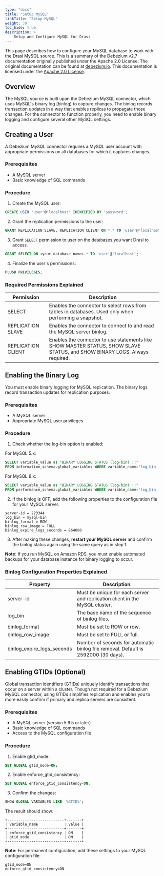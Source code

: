 ```yaml
---
type: "docs"
title: "Setup MySQL"
linkTitle: "Setup MySQL"
weight: 30
toc_hide: true
description: >
    Setup and Configure MySQL for Drasi
---
```


This page describes how to configure your MySQL database to work with the Drasi MySQL source. This is a summary of the Debezium v2.7 documentation originally published under the Apache 2.0 License. The original documentation can be found at [debezium.io](https://debezium.io/documentation//reference/2.7/connectors/mysql.html#setting-up-mysql). This documentation is licensed under the [Apache 2.0 License](http://www.apache.org/licenses/LICENSE-2.0).

## Overview

The MySQL source is built upon the Debezium MySQL connector, which uses MySQL's binary log (binlog) to capture changes. The binlog records transaction updates in a way that enables replicas to propagate those changes. For the connector to function properly, you need to enable binary logging and configure several other MySQL settings.

## Creating a User

A Debezium MySQL connector requires a MySQL user account with appropriate permissions on all databases for which it captures changes.

### Prerequisites
- A MySQL server
- Basic knowledge of SQL commands

### Procedure

1. Create the MySQL user:

```sql
CREATE USER 'user'@'localhost' IDENTIFIED BY 'password';
```

2. Grant the replication permissions to the user:

```sql
GRANT REPLICATION SLAVE, REPLICATION CLIENT ON *.* TO 'user'@'localhost';
```

3. Grant `SELECT` permission to user on the databases you want Drasi to access.

```sql
GRANT SELECT ON <your_database_name>.* TO 'user'@'localhost';
```

4. Finalize the user's permissions:

```sql
FLUSH PRIVILEGES;
```

### Required Permissions Explained

| Permission | Description |
|------------|-------------|
| SELECT | Enables the connector to select rows from tables in databases. Used only when performing a snapshot. |
| REPLICATION SLAVE | Enables the connector to connect to and read the MySQL server binlog. |
| REPLICATION CLIENT | Enables the connector to use statements like SHOW MASTER STATUS, SHOW SLAVE STATUS, and SHOW BINARY LOGS. Always required. |

## Enabling the Binary Log

You must enable binary logging for MySQL replication. The binary logs record transaction updates for replication purposes.

### Prerequisites
- A MySQL server
- Appropriate MySQL user privileges

### Procedure

1. Check whether the log-bin option is enabled:

For MySQL 5.x:
```sql
SELECT variable_value as "BINARY LOGGING STATUS (log-bin) ::" 
FROM information_schema.global_variables WHERE variable_name='log_bin';
```

For MySQL 8.x:
```sql
SELECT variable_value as "BINARY LOGGING STATUS (log-bin) ::" 
FROM performance_schema.global_variables WHERE variable_name='log_bin';
```

2. If the binlog is OFF, add the following properties to the configuration file for your MySQL server:

```
server-id = 223344
log_bin = mysql-bin
binlog_format = ROW
binlog_row_image = FULL
binlog_expire_logs_seconds = 864000
```

3. After making these changes, **restart your MySQL server** and confirm the binlog status again using the same query as in step 1.

**Note:** If you run MySQL on Amazon RDS, you must enable automated backups for your database instance for binary logging to occur.

### Binlog Configuration Properties Explained

| Property | Description |
|----------|-------------|
| server-id | Must be unique for each server and replication client in the MySQL cluster. |
| log_bin | The base name of the sequence of binlog files. |
| binlog_format | Must be set to ROW or row. |
| binlog_row_image | Must be set to FULL or full. |
| binlog_expire_logs_seconds | Number of seconds for automatic binlog file removal. Default is 2592000 (30 days). |

## Enabling GTIDs (Optional)

Global transaction identifiers (GTIDs) uniquely identify transactions that occur on a server within a cluster. Though not required for a Debezium MySQL connector, using GTIDs simplifies replication and enables you to more easily confirm if primary and replica servers are consistent.

### Prerequisites
- A MySQL server (version 5.6.5 or later)
- Basic knowledge of SQL commands
- Access to the MySQL configuration file

### Procedure

1. Enable gtid_mode:

```sql
SET GLOBAL gtid_mode=ON;
```

2. Enable enforce_gtid_consistency:

```sql
SET GLOBAL enforce_gtid_consistency=ON;
```

3. Confirm the changes:

```sql
SHOW GLOBAL VARIABLES LIKE '%GTID%';
```

The result should show:
```
+--------------------------+-------+
| Variable_name            | Value |
+--------------------------+-------+
| enforce_gtid_consistency | ON    |
| gtid_mode                | ON    |
+--------------------------+-------+
```

**Note:** For permanent configuration, add these settings to your MySQL configuration file:
```
gtid_mode=ON
enforce_gtid_consistency=ON
```